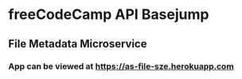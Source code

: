 # freeCodeCamp API Basejump

## File Metadata Microservice

### App can be viewed at https://as-file-sze.herokuapp.com
